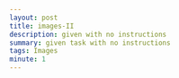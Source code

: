 ```yaml
---
layout: post
title: images-II
description: given with no instructions
summary: given task with no instructions
tags: Images
minute: 1
---
```




